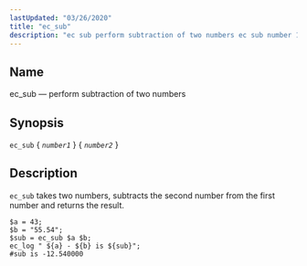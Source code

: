 ```yaml
---
lastUpdated: "03/26/2020"
title: "ec_sub"
description: "ec sub perform subtraction of two numbers ec sub number 1 number 2 ec sub takes two numbers subtracts the second number from the first number and returns the result Example 16 96 ec sub example..."
---
```


<a name="sieve.ref.ec_sub"></a> 
## Name

ec_sub — perform subtraction of two numbers

## Synopsis

`ec_sub` { *`number1`* } { *`number2`* }

<a name="idp30593664"></a> 
## Description

`ec_sub` takes two numbers, subtracts the second number from the first number and returns the result.

<a name="example.ec_sub"></a> 


```
$a = 43;
$b = "55.54";
$sub = ec_sub $a $b;
ec_log " ${a} - ${b} is ${sub}";
#sub is -12.540000
```